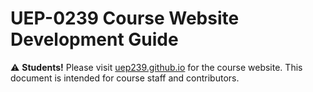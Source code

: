 # UEP-0239 Course Website Development Guide

:warning: **Students!** Please visit [uep239.github.io](https://uep239.github.io/) for the course website. This document is intended for course staff and contributors.